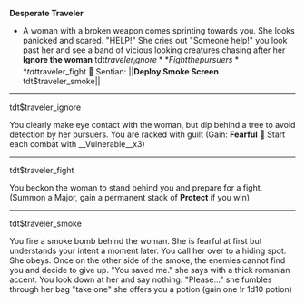 **__Desperate Traveler__**
- A woman with a broken weapon comes sprinting towards you. She looks panicked and scared. "HELP!" She cries out "Someone help!" you look past her and see a band of vicious looking creatures chasing after her
**Ignore the woman** tdt$traveler_ignore
**Fight the pursuers** tdt$traveler_fight
:mechanical_arm:  Sentian: ||**Deploy Smoke Screen** tdt$traveler_smoke||

-------------
tdt$traveler_ignore

You clearly make eye contact with the woman, but dip behind a tree to avoid detection by her pursuers. You are racked with guilt (Gain: __Fearful__ :rooster: Start each combat with __Vulnerable__x3)

-------------
tdt$traveler_fight

You beckon the woman to stand behind you and prepare for a fight. (Summon a Major, gain a permanent stack of __Protect__ if you win)

-------------
tdt$traveler_smoke

You fire a smoke bomb behind the woman. She is fearful at first but understands your intent a moment later. You call her over to a hiding spot. She obeys. Once on the other side of the smoke, the enemies cannot find you and decide to give up. "You saved me." she says with a thick romanian accent. You look down at her and say nothing. "Please..." she fumbles through her bag "take one" she offers you a potion (gain one !r 1d10 potion)